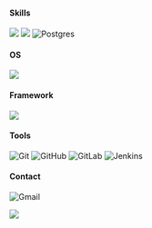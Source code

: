 <!-- <img src="https://capsule-render.vercel.app/api?type=shark&color=auto&height=200&section=header&fontSize=90" />-->

#### Skills
<img src="https://img.shields.io/badge/Java-007396?style=flat-square&logo=OpenJDK&logoColor=white"/> <img src="https://img.shields.io/badge/python-3776AB?style=flat-square&logo=python&logoColor=white"/></a>
![Postgres](https://img.shields.io/badge/postgres-%23316192.svg?style=flat-square&logo=postgresql&logoColor=white)

#### OS
<img src="https://img.shields.io/badge/Linux-FCC624?style=flat-square&logo=linux&logoColor=black"/>

#### Framework
<img src="https://img.shields.io/badge/SpringBoot-6DB33F?style=flat-square&logo=SpringBoot&logoColor=white"/>

#### Tools
![Git](https://img.shields.io/badge/git-%23F05033.svg?style=flat-square&logo=git&logoColor=white)
![GitHub](https://img.shields.io/badge/github-%23121011.svg?style=flat-square&logo=github&logoColor=white)
![GitLab](https://img.shields.io/badge/gitlab-%23181717.svg?style=flat-square&logo=gitlab&logoColor=white)
![Jenkins](https://img.shields.io/badge/jenkins-%232C5263.svg?style=flat-square&logo=jenkins&logoColor=white)

#### Contact
![Gmail](https://img.shields.io/badge/byh741@gmail.com-D14836?style=flat-square&logo=gmail&logoColor=white)

<img src="https://github-readme-stats.vercel.app/api/top-langs/?username=100yeony&layout=compact"><br><br>


<!-- 
배지 꾸미기 링크
https://github.com/Ileriayo/markdown-badges
-->

